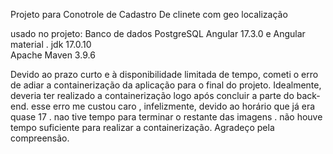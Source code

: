 Projeto para Conotrole de Cadastro De clinete com geo localização 


usado no projeto: Banco de dados PostgreSQL
Angular 17.3.0 e  Angular material .
jdk 17.0.10  
Apache Maven 3.9.6


Devido ao prazo curto e à disponibilidade limitada de tempo, cometi o erro de adiar a containerização da aplicação para o final do projeto. Idealmente, deveria ter realizado a containerização logo após concluir a parte do back-end. esse erro me custou caro ,  infelizmente, devido ao horário que já era quase 17 . nao tive tempo para   terminar o restante das imagens . não houve tempo suficiente para realizar a containerização. Agradeço pela compreensão.
